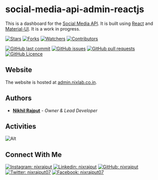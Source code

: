 # social-media-api-admin-reactjs

This is a dashboard for the [Social Media API](https://api.nixlab.co.in). It is built using [React](https://reactjs.org) and [Material-UI](https://material-ui.com). It is a work in progress.

[![Stars](https://img.shields.io/github/stars/nixrajput/social-media-api-admin-reactjs?label=Stars)][repo]
[![Forks](https://img.shields.io/github/forks/nixrajput/social-media-api-admin-reactjs?label=Forks)][repo]
[![Watchers](https://img.shields.io/github/watchers/nixrajput/social-media-api-admin-reactjs?label=Watchers)][repo]
[![Contributors](https://img.shields.io/github/contributors/nixrajput/social-media-api-admin-reactjs?label=Contributors)][repo]

[![GitHub last commit](https://img.shields.io/github/last-commit/nixrajput/social-media-api-admin-reactjs?label=Last+Commit)][repo]
[![GitHub issues](https://img.shields.io/github/issues/nixrajput/social-media-api-admin-reactjs?label=Issues)][issues]
[![GitHub pull requests](https://img.shields.io/github/issues-pr/nixrajput/social-media-api-admin-reactjs?label=Pull+Requests)][pulls]
[![GitHub Licence](https://img.shields.io/github/license/nixrajput/social-media-api-admin-reactjs?label=Licence)][license]

## Website

The website is hosted at [admin.nixlab.co.in](https://admin.nixlab.co.in).

## Authors

* **[Nikhil Rajput][portfolio]** - *Owner & Lead Developer*

## Activities

![Alt](https://repobeats.axiom.co/api/embed/f8805b11341450bc954428f96ea79663f9005999.svg "Repobeats analytics image")

## Connect With Me

[![Instagram: nixrajput](https://img.shields.io/badge/nixrajput-141430?logo=Instagram&logoColor=fff)][instagram]
[![Linkedin: nixrajput](https://img.shields.io/badge/nixrajput-141430?logo=Linkedin&logoColor=fff)][linkedin]
[![GitHub: nixrajput](https://img.shields.io/badge/nixrajput-141430?logo=Github&logoColor=fff)][github]
[![Twitter: nixrajput07](https://img.shields.io/badge/nixrajput07-141430?logo=Twitter&logoColor=fff)][twitter]
[![Facebook: nixrajput07](https://img.shields.io/badge/nixrajput07-141430?logo=Facebook&logoColor=fff)][facebook]

[github]: https://github.com/nixrajput
[facebook]: https://facebook.com/nixrajput07
[twitter]: https://twitter.com/nixrajput07
[instagram]: https://instagram.com/nixrajput
[linkedin]: https://linkedin.com/in/nixrajput
[portfolio]: https://nixrajput.nixlab.co.in
[repo]: https://github.com/nixrajput/social-media-api-admin-reactjs
[issues]: https://github.com/nixrajput/social-media-api-admin-reactjs/issues
[pulls]: https://github.com/nixrajput/social-media-api-admin-reactjs/pulls
[license]: https://github.com/nixrajput/social-media-api-admin-reactjs/blob/master/LICENSE.md
